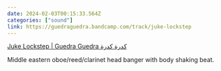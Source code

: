 ```yaml
---
date: 2024-02-03T00:15:33.564Z
categories: ["sound"]
link: https://guedraguedra.bandcamp.com/track/juke-lockstep
---
```

[Juke Lockstep | Guedra Guedra كدرة كدرة](https://guedraguedra.bandcamp.com/track/juke-lockstep)

Middle eastern oboe/reed/clarinet head banger with body shaking beat.
